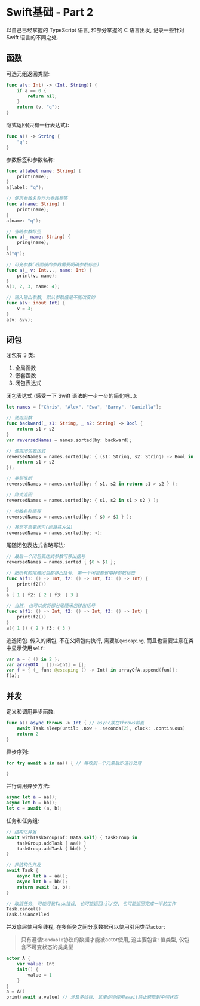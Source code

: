 <h1>Swift基础 - Part 2</h1>

以自己已经掌握的 TypeScript 语言, 和部分掌握的 C 语言出发, 记录一些针对 Swift 语言的不同之处.

## 函数

可选元组返回类型:

```swift
func a(v: Int) -> (Int, String)? {
    if a == 0 {
        return nil;
    }
    return (v, "q");
}
```

隐式返回(只有一行表达式):

```swift
func a() -> String {
    "q";
}
```

参数标签和参数名称:

```swift
func a(label name: String) {
    print(name);
}
a(label: "q");

// 使用参数名称作为参数标签
func a(name: String) {
    print(name);
}
a(name: "q");

// 省略参数标签
func a(_ name: String) {
    pring(name);
}
a("q");

// 可变参数(后面接的参数需要明确参数标签)
func a(_ v: Int..., name: Int) {
    print(v, name);
}
a(1, 2, 3, name: 4);

// 输入输出参数, 默认参数值是不能改变的
func a(v: inout Int) {
    v = 3;
}
a(v: &vv);
```

## 闭包

闭包有 3 类:

1. 全局函数
2. 嵌套函数
3. 闭包表达式

闭包表达式 (感受一下 Swift 语法的一步一步的简化吧...):

```swift
let names = ["Chris", "Alex", "Ewa", "Barry", "Daniella"];

// 使用函数
func backward(_ s1: String, _ s2: String) -> Bool {
    return s1 > s2
}
var reversedNames = names.sorted(by: backward);

// 使用闭包表达式
reversedNames = names.sorted(by: { (s1: String, s2: String) -> Bool in
    return s1 > s2
});

// 类型推断
reversedNames = names.sorted(by: { s1, s2 in return s1 > s2 } );

// 隐式返回
reversedNames = names.sorted(by: { s1, s2 in s1 > s2 } );

// 参数名称缩写
reversedNames = names.sorted(by: { $0 > $1 } );

// 甚至不需要闭包(运算符方法)
reversedNames = names.sorted(by: >);
```

尾随闭包表达式省略写法:

```swift
// 最后一个闭包表达式参数可移出括号
reversedNames = names.sorted { $0 > $1 };

// 把所有的尾随闭包都移出括号, 第一个闭包要省略掉参数标签
func a(f1: () -> Int, f2: () -> Int, f3: () -> Int) {
    print(f2())
}
a { 1 } f2: { 2 } f3: { 3 }

// 当然, 也可以仅将部分尾随闭包移出括号
func a(f1: () -> Int, f2: () -> Int, f3: () -> Int) {
    print(f2())
}
a({ 1 }) { 2 } f3: { 3 }

```

逃逸闭包. 传入的闭包, 不在父闭包内执行, 需要加`@escaping`, 而且也需要注意在类中显示使用`self`:

```swift
var a = { () in 2 };
var arrayOfA : [()->Int] = [];
var f = { (_ fun: @escaping () -> Int) in arrayOfA.append(fun)};
f(a);
```

## 并发

定义和调用异步函数:

```swift
func a() async throws -> Int { // async放在throws前面
    await Task.sleep(until: .now + .seconds(2), clock: .continuous)
    return 2
}
```

异步序列:

```swift
for try await a in aa() { // 每收到一个元素后即进行处理

}
```

并行调用异步方法:

```swift
async let a = aa();
async let b = bb();
let c = await (a, b);
```

任务和任务组:

```swift
// 结构化并发
await withTaskGroup(of: Data.self) { taskGroup in
    taskGroup.addTask { aa() }
    taskGroup.addTask { bb() }
}

// 非结构化并发
await Task {
    async let a = aa();
    async let b = bb();
    return await (a, b);
}

// 取消任务, 可能导致Task错误, 也可能返回nil/空, 也可能返回完成一半的工作
Task.cancel()
Task.isCancelled
```

并发底层使用多线程, 在多任务之间分享数据可以使用引用类型`actor`:

> 只有遵循`Sendable`协议的数据才能被actor使用, 这主要包含: 值类型, 仅包含不可变状态的类类型

```swift
actor A {
    var value: Int
    init() {
        value = 1
    }
}
a = A()
print(await a.value) // 涉及多线程, 这里必须使用await防止获取到中间状态
```

